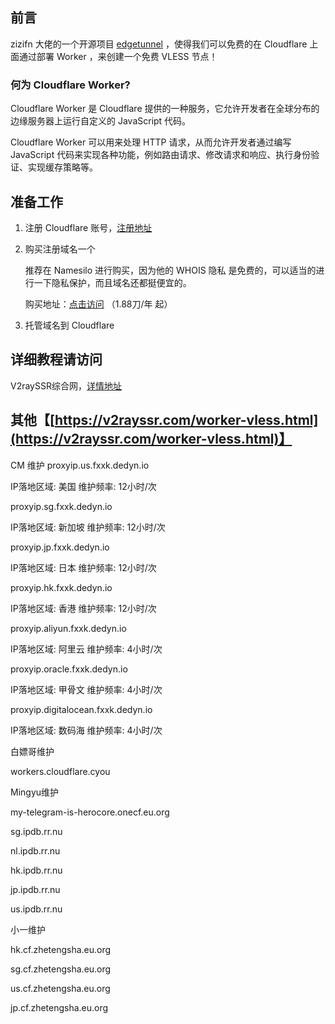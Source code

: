 ## 前言

zizifn 大佬的一个开源项目 [edgetunnel](https://github.com/zizifn/edgetunnel) ，使得我们可以免费的在 Cloudflare 上面通过部署 Worker ，来创建一个免费 VLESS 节点！

### 何为 Cloudflare Worker?

Cloudflare Worker 是 Cloudflare 提供的一种服务，它允许开发者在全球分布的边缘服务器上运行自定义的 JavaScript 代码。

Cloudflare Worker 可以用来处理 HTTP 请求，从而允许开发者通过编写 JavaScript 代码来实现各种功能，例如路由请求、修改请求和响应、执行身份验证、实现缓存策略等。

## 准备工作

1. 注册 Cloudflare 账号，[注册地址](https://dash.cloudflare.com/sign-up)

2. 购买注册域名一个

   推荐在 Namesilo 进行购买，因为他的 WHOIS 隐私 是免费的，可以适当的进行一下隐私保护，而且域名还都挺便宜的。

   购买地址：[点击访问](https://www.namesilo.com/?rid=6254266mw) （1.88刀/年 起）

3. 托管域名到 Cloudflare

## 详细教程请访问

V2raySSR综合网，[详情地址](https://v2rayssr.com/worker-vless.html)

## 其他【[https://v2rayssr.com/worker-vless.html](https://v2rayssr.com/worker-vless.html)】

   CM 维护
   proxyip.us.fxxk.dedyn.io 
   
   IP落地区域: 美国 维护频率: 12小时/次
   
   proxyip.sg.fxxk.dedyn.io 
   
   IP落地区域: 新加坡 维护频率: 12小时/次
   
   proxyip.jp.fxxk.dedyn.io 
   
   IP落地区域: 日本 维护频率: 12小时/次
   
   proxyip.hk.fxxk.dedyn.io
   
   IP落地区域: 香港 维护频率: 12小时/次
   
   proxyip.aliyun.fxxk.dedyn.io 
   
   IP落地区域: 阿里云 维护频率: 4小时/次
   
   proxyip.oracle.fxxk.dedyn.io 
   
   IP落地区域: 甲骨文 维护频率: 4小时/次
   
   proxyip.digitalocean.fxxk.dedyn.io 
   
   IP落地区域: 数码海 维护频率: 4小时/次
   
    
   白嫖哥维护
   
   workers.cloudflare.cyou
    
   Mingyu维护
   
   my-telegram-is-herocore.onecf.eu.org
   
   sg.ipdb.rr.nu
   
   nl.ipdb.rr.nu
   
   hk.ipdb.rr.nu
   
   jp.ipdb.rr.nu
   
   us.ipdb.rr.nu

    
   小一维护
   
   hk.cf.zhetengsha.eu.org
   
   sg.cf.zhetengsha.eu.org
   
   us.cf.zhetengsha.eu.org
   
   jp.cf.zhetengsha.eu.org
   
   
